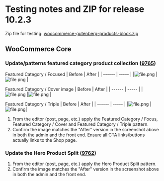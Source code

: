 # Testing notes and ZIP for release 10.2.3

Zip file for testing: [woocommerce-gutenberg-products-block.zip](https://github.com/woocommerce/woocommerce-blocks/files/11706741/woocommerce-gutenberg-products-block.zip)

## WooCommerce Core

### Update/patterns featured category product collection ([9765](https://github.com/woocommerce/woocommerce-blocks/pull/9765))

Featured Category / Focused
| Before | After |
| ------ | ----- |
|![file.png](https://github.com/woocommerce/woocommerce-blocks/assets/2132595/8e29acf0-305c-4de5-aa6f-7d608554dde5)        |![file.png](https://github.com/woocommerce/woocommerce-blocks/assets/2132595/f571a73c-f6c4-4198-b793-da0a29cc73e9)       |

Featured Category / Cover image
| Before | After |
| ------ | ----- |
|![file.png](https://github.com/woocommerce/woocommerce-blocks/assets/2132595/7346b9ff-c6fe-456b-93c0-722a411ac529)        |![file.png](https://github.com/woocommerce/woocommerce-blocks/assets/2132595/650f91bb-400a-441d-a6ea-29fd3d61a204)       |

Featured Category / Triple
| Before | After |
| ------ | ----- |
|![file.png](https://github.com/woocommerce/woocommerce-blocks/assets/2132595/c8b09fd1-0c5c-48eb-9be9-8545f35a37c1)        |![file.png](https://github.com/woocommerce/woocommerce-blocks/assets/2132595/cde1aaf7-0224-40df-93ce-ef1c5640537d)|

1. From the editor (post, page, etc.) apply the Featured Category / Focus, Featured Category / Cover and Featured Category / Triple pattern.
2. Confirm the image matches the "After" version in the screenshot above in both the admin and the front end.
Ensure all CTA links/buttons actually links to the Shop page.

### Update the Hero Product Split ([9762](https://github.com/woocommerce/woocommerce-blocks/pull/9762))

1. From the editor (post, page, etc.) apply the Hero Product Split pattern.
2. Confirm the image matches the "After" version in the screenshot above in both the admin and the front end.
